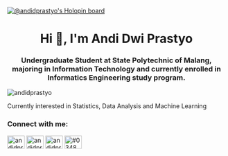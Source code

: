 [![@andidprastyo's Holopin board](https://holopin.io/api/user/board?user=andidprastyo)](https://holopin.io/@andidprastyo)
 
<h1 align="center">Hi 👋, I'm Andi Dwi Prastyo</h1>
<h3 align="center">Undergraduate Student at State Polytechnic of Malang, majoring in Information Technology and currently enrolled in Informatics Engineering study program.</h3>

<p align="left"> <img src="https://komarev.com/ghpvc/?username=andidprastyo&label=Profile%20views&color=0e75b6&style=flat" alt="andidprastyo" /> </p>

Currently interested in Statistics, Data Analysis and Machine Learning

<h3 align="left">Connect with me:</h3>
<p align="left">
<a href="https://twitter.com/andidprastyo" target="blank"><img align="center" src="https://raw.githubusercontent.com/rahuldkjain/github-profile-readme-generator/master/src/images/icons/Social/twitter.svg" alt="andidprastyo" height="30" width="40" /></a>
<a href="https://linkedin.com/in/andidprastyo" target="blank"><img align="center" src="https://raw.githubusercontent.com/rahuldkjain/github-profile-readme-generator/master/src/images/icons/Social/linked-in-alt.svg" alt="andidprastyo" height="30" width="40" /></a>
<a href="https://instagram.com/andidprastyo" target="blank"><img align="center" src="https://raw.githubusercontent.com/rahuldkjain/github-profile-readme-generator/master/src/images/icons/Social/instagram.svg" alt="andidprastyo" height="30" width="40" /></a>
<a href="https://discord.gg/#0348" target="blank"><img align="center" src="https://raw.githubusercontent.com/rahuldkjain/github-profile-readme-generator/master/src/images/icons/Social/discord.svg" alt="#0348" height="30" width="40" /></a>
</p>
